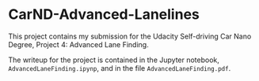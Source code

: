 # CarND-Advanced-Lanelines

This project contains my submission for the Udacity Self-driving Car Nano Degree, Project 4: Advanced Lane Finding.

The writeup for the project is contained in the Jupyter notebook, ```AdvancedLaneFinding.ipynp```, and 
in the file ```AdvancedLaneFinding.pdf```.
